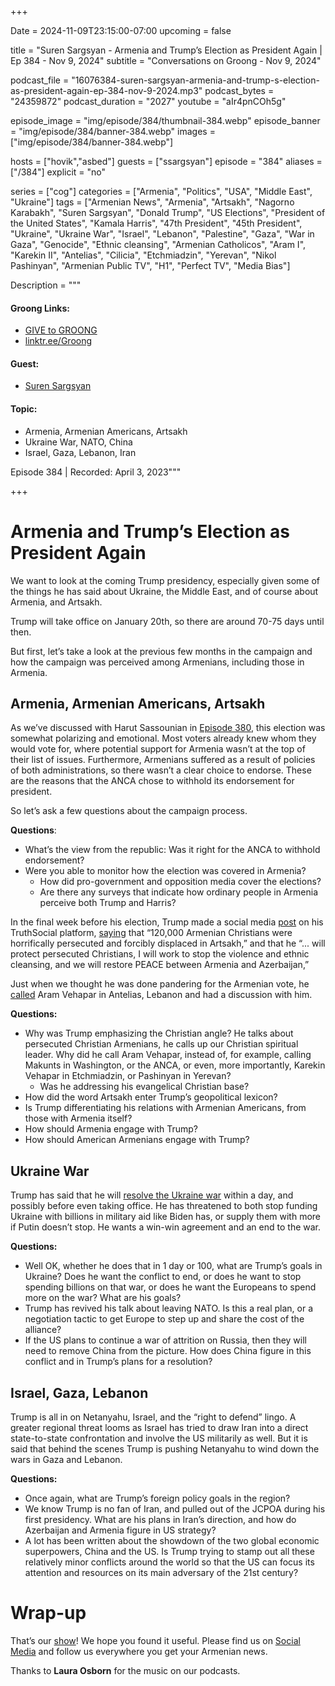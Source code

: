 +++

Date = 2024-11-09T23:15:00-07:00
upcoming = false

title = "Suren Sargsyan - Armenia and Trump’s Election as President Again | Ep 384 - Nov 9, 2024"
subtitle = "Conversations on Groong - Nov 9, 2024"

podcast_file = "16076384-suren-sargsyan-armenia-and-trump-s-election-as-president-again-ep-384-nov-9-2024.mp3"
podcast_bytes = "24359872"
podcast_duration = "2027"
youtube = "aIr4pnCOh5g"

episode_image = "img/episode/384/thumbnail-384.webp"
episode_banner = "img/episode/384/banner-384.webp"
images = ["img/episode/384/banner-384.webp"]

hosts = ["hovik","asbed"]
guests = ["ssargsyan"]
episode = "384"
aliases = ["/384"]
explicit = "no"

series = ["cog"]
categories = ["Armenia", "Politics", "USA", "Middle East", "Ukraine"]
tags = ["Armenian News", "Armenia", "Artsakh", "Nagorno Karabakh", "Suren Sargsyan", "Donald Trump", "US Elections", "President of the United States", "Kamala Harris", "47th President", "45th President", "Ukraine", "Ukraine War", "Israel", "Lebanon", "Palestine", "Gaza", "War in Gaza", "Genocide", "Ethnic cleansing", "Armenian Catholicos", "Aram I", "Karekin II", "Antelias", "Cilicia", "Etchmiadzin", "Yerevan", "Nikol Pashinyan", "Armenian Public TV", "H1", "Perfect TV", "Media Bias"]

Description = """

#### Groong Links:
* [GIVE to GROONG](https://podcasts.groong.org/donate)
* [linktr.ee/Groong](https://linktr.ee/groong)

#### Guest:
* [Suren Sargsyan](/guest/ssargsyan)

#### Topic:
* Armenia, Armenian Americans, Artsakh
* Ukraine War, NATO, China
* Israel, Gaza, Lebanon, Iran


Episode 384 | Recorded: April 3, 2023"""

+++

# Armenia and Trump’s Election as President Again

We want to look at the coming Trump presidency, especially given some of the things he has said about Ukraine, the Middle East, and of course about Armenia, and Artsakh.

Trump will take office on January 20th, so there are around 70-75 days until then.

But first, let’s take a look at the previous few months in the campaign and how the campaign was perceived among Armenians, including those in Armenia. 


## Armenia, Armenian Americans, Artsakh

As we’ve discussed with Harut Sassounian in [Episode 380](https://podcasts.groong.org/380-harut-sassounian-armenian-americans-and-the-2024-us-presidential-elections/), this election was somewhat polarizing and emotional. Most voters already knew whom they would vote for, where potential support for Armenia wasn’t at the top of their list of issues. Furthermore, Armenians suffered as a result of policies of both administrations, so there wasn’t a clear choice to endorse. These are the reasons that the ANCA chose to withhold its endorsement for president.

So let’s ask a few questions about the campaign process.

**Questions**:
* What’s the view from the republic: Was it right for the ANCA to withhold endorsement?
* Were you able to monitor how the election was covered in Armenia?
    * How did pro-government and opposition media cover the elections?
    * Are there any surveys that indicate how ordinary people in Armenia perceive both Trump and Harris?

In the final week before his election, Trump made a social media [post](https://truthsocial.com/@realDonaldTrump/posts/113359046804685083) on his TruthSocial platform, [saying](https://www.azatutyun.am/a/33171862.html) that “120,000 Armenian Christians were horrifically persecuted and forcibly displaced in Artsakh,” and that he “... will protect persecuted Christians, I will work to stop the violence and ethnic cleansing, and we will restore PEACE between Armenia and Azerbaijan,”

Just when we thought he was done pandering for the Armenian vote, he [called](https://asbarez.com/trump-calls-catholicos-aram-i-voices-support-for-artsakh-issue-and-regional-peace/) Aram Vehapar in Antelias, Lebanon and had a discussion with him.

**Questions:**
* Why was Trump emphasizing the Christian angle? He talks about persecuted Christian Armenians, he calls up our Christian spiritual leader. Why did he call Aram Vehapar, instead of, for example, calling Makunts in Washington, or the ANCA, or even, more importantly, Karekin Vehapar in Etchmiadzin, or Pashinyan in Yerevan?
    * Was he addressing his evangelical Christian base?
* How did the word Artsakh enter Trump’s geopolitical lexicon?
* Is Trump differentiating his relations with Armenian Americans, from those with Armenia itself?
* How should Armenia engage with Trump?
* How should American Armenians engage with Trump?


## Ukraine War

Trump has said that he will [resolve the Ukraine war](https://apnews.com/article/trump-russia-ukraine-war-un-election-a78ecb843af452b8dda1d52d137ca893) within a day, and possibly before even taking office. He has threatened to both stop funding Ukraine with billions in military aid like Biden has, or supply them with more if Putin doesn’t stop. He wants a win-win agreement and an end to the war.

**Questions:**
* Well OK, whether he does that in 1 day or 100, what are Trump’s goals in Ukraine? Does he want the conflict to end, or does he want to stop spending billions on that war, or does he want the Europeans to spend more on the war? What are his goals?
* Trump has revived his talk about leaving NATO. Is this a real plan, or a negotiation tactic to get Europe to step up and share the cost of the alliance?
* If the US plans to continue a war of attrition on Russia, then they will need to remove China from the picture. How does China figure in this conflict and in Trump’s plans for a resolution?


## Israel, Gaza, Lebanon

Trump is all in on Netanyahu, Israel, and the “right to defend” lingo. A greater regional threat looms as Israel has tried to draw Iran into a direct state-to-state confrontation and involve the US militarily as well. But it is said that behind the scenes Trump is pushing Netanyahu to wind down the wars in Gaza and Lebanon.

**Questions:**
* Once again, what are Trump’s foreign policy goals in the region?
* We know Trump is no fan of Iran, and pulled out of the JCPOA during his first presidency. What are his plans in Iran’s direction, and how do Azerbaijan and Armenia figure in US strategy?
* A lot has been written about the showdown of the two global economic superpowers, China and the US. Is Trump trying to stamp out all these relatively minor conflicts around the world so that the US can focus its attention and resources on its main adversary of the 21st century?


# Wrap-up

That’s our [show](https://podcasts.groong.org/)! We hope you found it useful. Please find us on [Social Media](https://linktr.ee/groong) and follow us everywhere you get your Armenian news.

Thanks to __Laura Osborn__ for the music on our podcasts.
